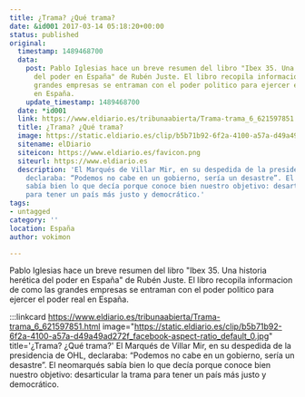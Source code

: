 ```yaml
---
title: ¿Trama? ¿Qué trama?
date: &id001 2017-03-14 05:18:20+00:00
status: published
original:
  timestamp: 1489468700
  data:
    post: Pablo Iglesias hace un breve resumen del libro "Ibex 35. Una historia herética
      del poder en España" de Rubén Juste. El libro recopila informacion de como las
      grandes empresas se entraman con el poder politico para ejercer el poder real
      en España.
    update_timestamp: 1489468700
  date: *id001
  link: https://www.eldiario.es/tribunaabierta/Trama-trama_6_621597851.html
  title: ¿Trama? ¿Qué trama?
  image: https://static.eldiario.es/clip/b5b71b92-6f2a-4100-a57a-d49a49ad272f_facebook-aspect-ratio_default_0.jpg
  sitename: elDiario
  siteicon: https://www.eldiario.es/favicon.png
  siteurl: https://www.eldiario.es
  description: 'El Marqués de Villar Mir, en su despedida de la presidencia de OHL,
    declaraba: “Podemos no cabe en un gobierno, sería un desastre”. El neomarqués
    sabía bien lo que decía porque conoce bien nuestro objetivo: desarticular la trama
    para tener un país más justo y democrático.'
tags:
- untagged
category: ''
location: España
author: vokimon

---
```

Pablo Iglesias hace un breve resumen del libro "Ibex 35. Una historia herética del poder en España" de Rubén Juste. El libro recopila informacion de como las grandes empresas se entraman con el poder politico para ejercer el poder real en España.

:::linkcard https://www.eldiario.es/tribunaabierta/Trama-trama_6_621597851.html image="https://static.eldiario.es/clip/b5b71b92-6f2a-4100-a57a-d49a49ad272f_facebook-aspect-ratio_default_0.jpg" title='¿Trama? ¿Qué trama?'
    El Marqués de Villar Mir, en su despedida de la presidencia de OHL, declaraba: “Podemos no cabe en un gobierno, sería un desastre”. El neomarqués sabía bien lo que decía porque conoce bien nuestro objetivo: desarticular la trama para tener un país más justo y democrático.

